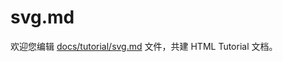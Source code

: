svg.md
===

欢迎您编辑 <a target="__blank" href="https://github.com/jaywcjlove/html-tutorial/blob/master/docs/tutorial/svg.md">docs/tutorial/svg.md</a> 文件，共建 HTML Tutorial 文档。
